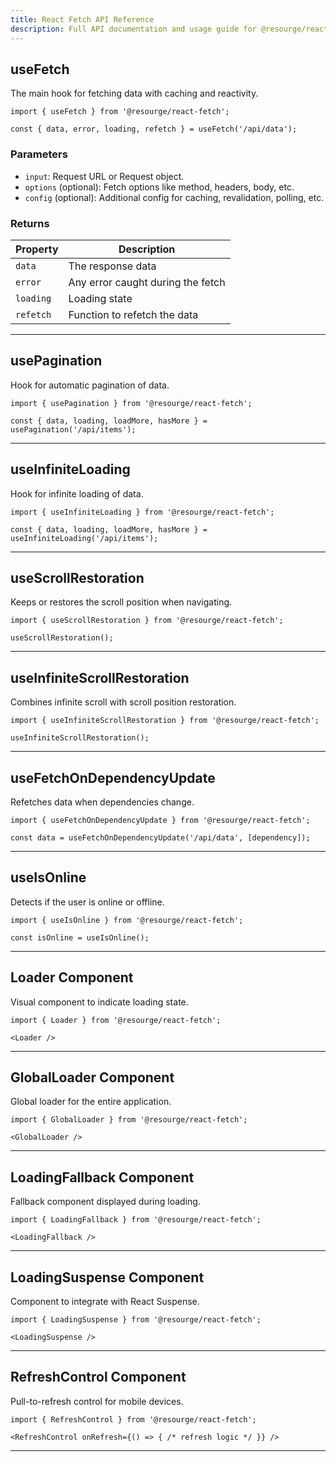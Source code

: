 ```yaml
---
title: React Fetch API Reference
description: Full API documentation and usage guide for @resourge/react-fetch.
---
```


## useFetch

The main hook for fetching data with caching and reactivity.

```tsx
import { useFetch } from '@resourge/react-fetch';

const { data, error, loading, refetch } = useFetch('/api/data');
```

### Parameters

* `input`: Request URL or Request object.
* `options` (optional): Fetch options like method, headers, body, etc.
* `config` (optional): Additional config for caching, revalidation, polling, etc.

### Returns

| Property  | Description                       |
| --------- | --------------------------------- |
| `data`    | The response data                 |
| `error`   | Any error caught during the fetch |
| `loading` | Loading state                     |
| `refetch` | Function to refetch the data      |

---

## usePagination

Hook for automatic pagination of data.

```tsx
import { usePagination } from '@resourge/react-fetch';

const { data, loading, loadMore, hasMore } = usePagination('/api/items');
```

---

## useInfiniteLoading

Hook for infinite loading of data.

```tsx
import { useInfiniteLoading } from '@resourge/react-fetch';

const { data, loading, loadMore, hasMore } = useInfiniteLoading('/api/items');
```

---

## useScrollRestoration

Keeps or restores the scroll position when navigating.

```tsx
import { useScrollRestoration } from '@resourge/react-fetch';

useScrollRestoration();
```

---

## useInfiniteScrollRestoration

Combines infinite scroll with scroll position restoration.

```tsx
import { useInfiniteScrollRestoration } from '@resourge/react-fetch';

useInfiniteScrollRestoration();
```

---

## useFetchOnDependencyUpdate

Refetches data when dependencies change.

```tsx
import { useFetchOnDependencyUpdate } from '@resourge/react-fetch';

const data = useFetchOnDependencyUpdate('/api/data', [dependency]);
```

---

## useIsOnline

Detects if the user is online or offline.

```tsx
import { useIsOnline } from '@resourge/react-fetch';

const isOnline = useIsOnline();
```

---

## Loader Component

Visual component to indicate loading state.

```tsx
import { Loader } from '@resourge/react-fetch';

<Loader />
```

---

## GlobalLoader Component

Global loader for the entire application.

```tsx
import { GlobalLoader } from '@resourge/react-fetch';

<GlobalLoader />
```

---

## LoadingFallback Component

Fallback component displayed during loading.

```tsx
import { LoadingFallback } from '@resourge/react-fetch';

<LoadingFallback />
```

---

## LoadingSuspense Component

Component to integrate with React Suspense.

```tsx
import { LoadingSuspense } from '@resourge/react-fetch';

<LoadingSuspense />
```

---

## RefreshControl Component

Pull-to-refresh control for mobile devices.

```tsx
import { RefreshControl } from '@resourge/react-fetch';

<RefreshControl onRefresh={() => { /* refresh logic */ }} />
```

---
